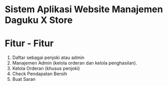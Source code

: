 # Sistem Aplikasi Website Manajemen Daguku X Store
# Fitur - Fitur 
1. Daftar sebagai penjoki atau admin
2. Manajemen Admin (kelola orderan dan kelola penghasilan).
3. Kelola Orderan (khusus penjoki)
4. Check Pendapatan Bersih
5. Buat Saran
